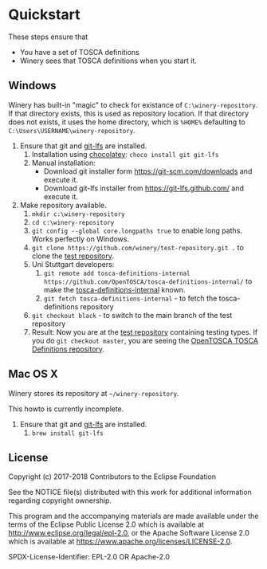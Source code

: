 # Quickstart

These steps ensure that

- You have a set of TOSCA definitions
- Winery sees that TOSCA definitions when you start it.

## Windows

Winery has built-in "magic" to check for existance of `C:\winery-repository`.
If that directory exists, this is used as repository location.
If that directory does not exists, it uses the home directory, which is `%HOME%` defaulting to `C:\Users\USERNAME\winery-repository`.

1. Ensure that git and [git-lfs](https://git-lfs.github.com/) are installed.
    1. Installation using [chocolatey](https://chocolatey.org/): `choco install git git-lfs`
    1. Manual installation:
        - Download git installer form <https://git-scm.com/downloads> and execute it.
        - Download git-lfs installer from <https://git-lfs.github.com/> and execute it.
1. Make repository available.
    1. `mkdir c:\winery-repository`
    2. `cd c:\winery-repository`
    2. `git config --global core.longpaths true` to enable long paths. Works perfectly on Windows.
    3. `git clone https://github.com/winery/test-repository.git .` to clone the [test repository](https://github.com/winery/test-repository).
    4. Uni Stuttgart developers:
        1. `git remote add tosca-definitions-internal https://github.com/OpenTOSCA/tosca-definitions-internal/` to make the [tosca-definitions-internal](https://github.com/OpenTOSCA/tosca-definitions-internal/) known.
        1. `git fetch tosca-definitions-internal` - to fetch the tosca-definitions repository
    6. `git checkout black` - to switch to the main branch of the test repository
    7. Result: Now you are at the [test repository](https://github.com/winery/test-repository) containing testing types.
       If you do `git checkout master`, you are seeing the [OpenTOSCA TOSCA Definitions repository](https://github.com/OpenTOSCA/tosca-definitions/).

## Mac OS X

Winery stores its repository at `~/winery-repository`.

This howto is currently incomplete.

1. Ensure that git and [git-lfs](https://git-lfs.github.com/) are installed.
    1. `brew install git-lfs`

## License

Copyright (c) 2017-2018 Contributors to the Eclipse Foundation

See the NOTICE file(s) distributed with this work for additional
information regarding copyright ownership.

This program and the accompanying materials are made available under the
terms of the Eclipse Public License 2.0 which is available at
http://www.eclipse.org/legal/epl-2.0, or the Apache Software License 2.0
which is available at https://www.apache.org/licenses/LICENSE-2.0.

SPDX-License-Identifier: EPL-2.0 OR Apache-2.0
